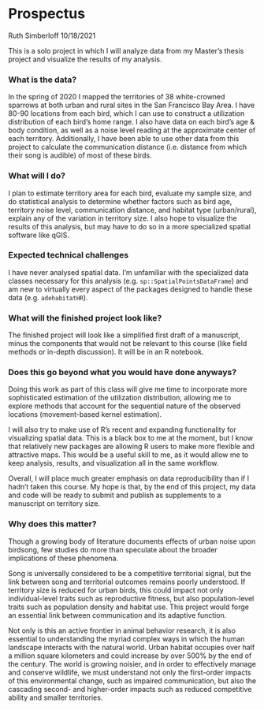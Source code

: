 Prospectus
================
Ruth Simberloff
10/18/2021

This is a solo project in which I will analyze data from my Master’s
thesis project and visualize the results of my analysis.

### What is the data?

In the spring of 2020 I mapped the territories of 38 white-crowned
sparrows at both urban and rural sites in the San Francisco Bay Area. I
have 80-90 locations from each bird, which I can use to construct a
utilization distribution of each bird’s home range. I also have data on
each bird’s age & body condition, as well as a noise level reading at
the approximate center of each territory. Additionally, I have been able
to use other data from this project to calculate the communication
distance (i.e. distance from which their song is audible) of most of
these birds.

### What will I do?

I plan to estimate territory area for each bird, evaluate my sample
size, and do statistical analysis to determine whether factors such as
bird age, territory noise level, communication distance, and habitat
type (urban/rural), explain any of the variation in territory size. I
also hope to visualize the results of this analysis, but may have to do
so in a more specialized spatial software like qGIS.

### Expected technical challenges

I have never analysed spatial data. I’m unfamiliar with the specialized
data classes necessary for this analysis
(e.g. `sp::SpatialPointsDataFrame`) and am new to virtually every aspect
of the packages designed to handle these data (e.g. `adehabitatHR`).

### What will the finished project look like?

The finished project will look like a simplified first draft of a
manuscript, minus the components that would not be relevant to this
course (like field methods or in-depth discussion). It will be in an R
notebook.

### Does this go beyond what you would have done anyways?

Doing this work as part of this class will give me time to incorporate
more sophisticated estimation of the utilization distribution, allowing
me to explore methods that account for the sequential nature of the
observed locations (movement-based kernel estimation).

I will also try to make use of R’s recent and expanding functionality
for visualizing spatial data. This is a black box to me at the moment,
but I know that relatively new packages are allowing R users to make
more flexible and attractive maps. This would be a useful skill to me,
as it would allow me to keep analysis, results, and visualization all in
the same workflow.

Overall, I will place much greater emphasis on data reproducibility than
if I hadn’t taken this course. My hope is that, by the end of this
project, my data and code will be ready to submit and publish as
supplements to a manuscript on territory size.

### Why does this matter?

Though a growing body of literature documents effects of urban noise
upon birdsong, few studies do more than speculate about the broader
implications of these phenomena.

Song is universally considered to be a competitive territorial signal,
but the link between song and territorial outcomes remains poorly
understood. If territory size is reduced for urban birds, this could
impact not only individual-level traits such as reproductive fitness,
but also population-level traits such as population density and habitat
use. This project would forge an essential link between communication
and its adaptive function.

Not only is this an active frontier in animal behavior research, it is
also essential to understanding the myriad complex ways in which the
human landscape interacts with the natural world. Urban habitat occupies
over half a million square kilometers and could increase by over 500% by
the end of the century. The world is growing noisier, and in order to
effectively manage and conserve wildlife, we must understand not only
the first-order impacts of this environmental change, such as impaired
communication, but also the cascading second- and higher-order impacts
such as reduced competitive ability and smaller territories.
